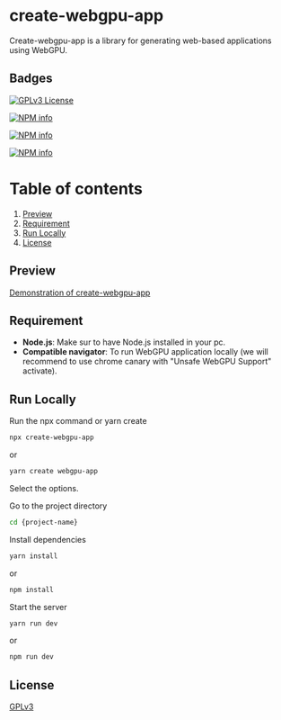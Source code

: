 # create-webgpu-app

Create-webgpu-app is a library for generating web-based applications using WebGPU.

## Badges

[![GPLv3 License](https://img.shields.io/badge/License-GPL%20v3-yellow.svg)](https://choosealicense.com/licenses/gpl-3.0/)

[![NPM info](https://img.shields.io/npm/v/create-webgpu-app?maxAge=3600)](https://www.npmjs.com/package/create-webgpu-app)

[![NPM info](https://img.shields.io/npm/dt/create-webgpu-app?maxAge=3600)](https://www.npmjs.com/package/create-webgpu-app)

[![NPM info](https://nodei.co/npm/create-webgpu-app.png?compact=true)](https://www.npmjs.com/package/create-webgpu-app)

# Table of contents

1. [Preview](#preview)
2. [Requirement](#equirement)
3. [Run Locally](#run-locally)
5. [License](#License)

## Preview

[Demonstration of create-webgpu-app](https://github.com/VeroniDeev/create-webgpu-app/assets/100876793/011eac7b-8668-422b-b448-b06e10f115ca)

## Requirement

- **Node.js**: Make sur to have Node.js installed in your pc.
- **Compatible navigator**: To run WebGPU application locally (we will recommend to use chrome canary with "Unsafe WebGPU Support" activate).

## Run Locally

Run the npx command or yarn create

```bash
npx create-webgpu-app
```

or

```bash
yarn create webgpu-app
```

Select the options.

Go to the project directory

```bash
cd {project-name}
```

Install dependencies

```bash
yarn install
```

or

```bash
npm install
```

Start the server

```bash
yarn run dev
```

or

```bash
npm run dev
```

## License

[GPLv3](https://choosealicense.com/licenses/gpl-3.0/)
